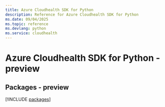 ```yaml
---
title: Azure Cloudhealth SDK for Python
description: Reference for Azure Cloudhealth SDK for Python
ms.date: 09/04/2025
ms.topic: reference
ms.devlang: python
ms.service: cloudhealth
---
```

# Azure Cloudhealth SDK for Python - preview
## Packages - preview
[!INCLUDE [packages](cloudhealth-index.md)]
